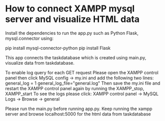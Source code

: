 # How to connect XAMPP mysql server and visualize HTML data
Install the dependencies to run the app.py such as Python Flask,
mysql.connector using:

pip install mysql-connector-python
pip install Flask

This app connects the taskdatabase which is created using main.py, 
visualize data from taskdatabase.

To enable log query for each GET request Please 
open the XAMPP control panel then click 
MySQL config -> my.ini and add the following two lines:
general_log = 1
general_log_file="general.log"
Then save the my.ini file and restart the XAMPP control panel again
by running the XAMPP_stop, XAMPP_start 
To see the logs please click:
XAMPP control panel -> MySQL Logs -> Browse -> general

Please run the main.py before running app.py. 
Keep running the xampp server and browse localhost:5000 
for the html data from taskdatabase
